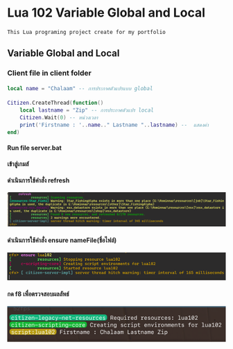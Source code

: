 # Lua 102 Variable Global and Local

```
This Lua programing project create for my portfolio
```

## Variable Global and Local

### Client file in client folder

```lua
local name = "Chalaam" -- การประกาศตัวแปรแบบ global

Citizen.CreateThread(function()
    local lastname = "Zip" -- การประกาศตัวแปร local
    Citizen.Wait(0) -- หน่วงเวลา
    print('Firstname : '..name.." Lastname "..lastname) --  แสดงค่า
end)
```

#### Run file server.bat
#### เข้าสู่เกมส์

#### ดำเนินการใช้คำสั่ง  refresh

![alt text](image.png)

#### ดำเนินการใช้คำสั่ง  ensure nameFile(ชื่อไฟล์)

![alt text](image-1.png)

#### กด f8 เพื่อตรวจสอบผลลัพธ์

![alt text](image-2.png)
